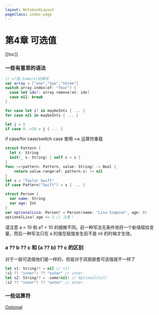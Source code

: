 ```yaml
---
layout: NotebookLayout
pageClass: index-page
---
```

# 第4章 可选值
[[toc]]
### 一些有意思的语法

```swift
// x?是.Some(x)的缩写
var array = ["one","two","three"] 
switch array.index(of: "four") { 
  case let idx?: array.remove(at: idx) 
  case nil: break
}

for case let i? in maybeInts { ... }
for case nil in maybeInts { ... }
```

```swift
let j = 5 
if case 0..<10 = j { ... }
```

if case/for case/switch case 使用 **~=** 运算符重载 

```swift
struct Pattern {
  let s: String
  init(_ s: String) { self.s = s }
}
func ~=(pattern: Pattern, value: String) -> Bool { 
	return value.range(of: pattern.s) != nil
}
let s = "Taylor Swift"
if case Pattern("Swift") = s { ... }
```

```swift
struct Person { 
  var name: String 
  var age: Int
}
var optionalLisa: Person? = Person(name: "Lisa Simpson", age: 8)
optionalLisa?.age += 1 // 注意！
```

请注意 a = 10 和 a? = 10 的细微不同。前一种写法无条件地将一个新值赋给变量，而后一种写法只在 a 的值在赋值发生前不是 nil 的时候才生效。

### a ?? b ?? c 和 (a ?? b) ?? c 的区别

对于一层可选值他们是一样的，但是对于双层嵌套可选值就不一样了

```swift
let s1: String?? = nil // nil
(s1 ?? "inner") ?? "outer" // inner
let s2: String?? = .some(nil) // Optional(nil) 
(s2 ?? "inner") ?? "outer" // outer
```

### 一些运算符

[Optional](https://github.com/cp3hnu/Advanced-Swift/blob/master/Utils/Optional.swift)